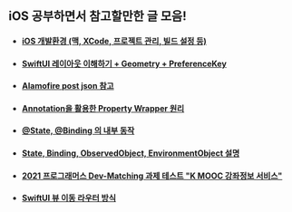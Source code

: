 ## iOS 공부하면서 참고할만한 글 모음!

 
* #### [iOS 개발환경 (맥, XCode, 프로젝트 관리, 빌드 설정 등)](https://codesquad-yoda.medium.com/%EC%8B%9C%EC%9E%91%ED%95%98%EB%8A%94-%EC%8A%A4%ED%83%80%ED%8A%B8%EC%97%85%EC%9D%84-%EC%9C%84%ED%95%9C-ios-%EA%B0%9C%EB%B0%9C%ED%99%98%EA%B2%BD-2-2-9cf55c20b4d7?p=b0bd0b9a34b)

* #### [SwiftUI 레이아웃 이해하기 + Geometry + PreferenceKey](https://protocorn93.github.io/tags/PreferenceKey/)

* #### [Alamofire post json 참고](https://nsios.tistory.com/21)

* #### [Annotation을 활용한 Property Wrapper 원리](https://medium.com/harrythegreat/swift-properywrapper%EB%A5%BC-%EC%9D%B4%EC%9A%A9%ED%95%9C-%EA%B0%92%EC%B2%98%EB%A6%AC-a8ef0d87e8e)

* #### [@State, @Binding 의 내부 동작](https://medium.com/harrythegreat/swiftui-%ED%8A%9C%ED%86%A0%EB%A6%AC%EC%96%BC-5%ED%8E%B8-state-binding-observedobject-83c00c3317cb)

* #### [State, Binding, ObservedObject, EnvironmentObject 설명](https://seorenn.tistory.com/67)

* #### [2021 프로그래머스 Dev-Matching 과제 테스트 "K MOOC 강좌정보 서비스"](https://prgms.tistory.com/87)

* #### [SwiftUI 뷰 이동 라우터 방식](https://islet4you.tistory.com/m/entry/Swift-UI-ObservedObject-%ED%94%84%EB%A1%9C%ED%86%A0%EC%BD%9C%EC%9D%84-%EC%9D%B4%EC%9A%A9%ED%95%9C-View-%EC%9D%B4%EB%8F%99)
 
